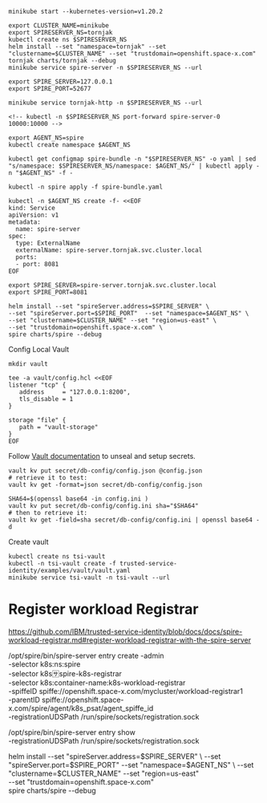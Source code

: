 ```
minikube start --kubernetes-version=v1.20.2

export CLUSTER_NAME=minikube
export SPIRESERVER_NS=tornjak
kubectl create ns $SPIRESERVER_NS
helm install --set "namespace=tornjak" --set "clustername=$CLUSTER_NAME" --set "trustdomain=openshift.space-x.com" tornjak charts/tornjak --debug
minikube service spire-server -n $SPIRESERVER_NS --url

export SPIRE_SERVER=127.0.0.1
export SPIRE_PORT=52677

minikube service tornjak-http -n $SPIRESERVER_NS --url

<!-- kubectl -n $SPIRESERVER_NS port-forward spire-server-0 10000:10000 -->

export AGENT_NS=spire
kubectl create namespace $AGENT_NS

kubectl get configmap spire-bundle -n "$SPIRESERVER_NS" -o yaml | sed "s/namespace: $SPIRESERVER_NS/namespace: $AGENT_NS/" | kubectl apply -n "$AGENT_NS" -f -

kubectl -n spire apply -f spire-bundle.yaml

kubectl -n $AGENT_NS create -f- <<EOF
kind: Service
apiVersion: v1
metadata:
  name: spire-server
spec:
  type: ExternalName
  externalName: spire-server.tornjak.svc.cluster.local
  ports:
  - port: 8081
EOF

export SPIRE_SERVER=spire-server.tornjak.svc.cluster.local
export SPIRE_PORT=8081

helm install --set "spireServer.address=$SPIRE_SERVER" \
--set "spireServer.port=$SPIRE_PORT"  --set "namespace=$AGENT_NS" \
--set "clustername=$CLUSTER_NAME" --set "region=us-east" \
--set "trustdomain=openshift.space-x.com" \
spire charts/spire --debug
```

Config Local Vault
```192.168.59.100
mkdir vault

tee -a vault/config.hcl <<EOF
listener "tcp" {
   address     = "127.0.0.1:8200",
   tls_disable = 1
}

storage "file" {
   path = "vault-storage"
}
EOF
```

Follow [Vault documentation](https://spiffe.io/docs/latest/keyless/vault/readme/#create-the-config-file-and-run-the-vault-server) to unseal and setup secrets.

```console
vault kv put secret/db-config/config.json @config.json
# retrieve it to test: 
vault kv get -format=json secret/db-config/config.json
```

```console
SHA64=$(openssl base64 -in config.ini )
vault kv put secret/db-config/config.ini sha="$SHA64"
# then to retrieve it:
vault kv get -field=sha secret/db-config/config.ini | openssl base64 -d
```

Create vault
```
kubectl create ns tsi-vault
kubectl -n tsi-vault create -f trusted-service-identity/examples/vault/vault.yaml
minikube service tsi-vault -n tsi-vault --url
```

# Register workload Registrar
https://github.com/IBM/trusted-service-identity/blob/docs/docs/spire-workload-registrar.md#register-workload-registrar-with-the-spire-server


/opt/spire/bin/spire-server entry create -admin \
-selector k8s:ns:spire \
-selector k8s:sa:spire-k8s-registrar \
-selector k8s:container-name:k8s-workload-registrar \
-spiffeID spiffe://openshift.space-x.com/mycluster/workload-registrar1 \
-parentID spiffe://openshift.space-x.com/spire/agent/k8s_psat/agent_spiffe_id \
-registrationUDSPath /run/spire/sockets/registration.sock


/opt/spire/bin/spire-server entry show \
-registrationUDSPath /run/spire/sockets/registration.sock

helm install --set "spireServer.address=$SPIRE_SERVER" \
--set "spireServer.port=$SPIRE_PORT"  --set "namespace=$AGENT_NS" \
--set "clustername=$CLUSTER_NAME" --set "region=us-east" \
--set "trustdomain=openshift.space-x.com" \
spire charts/spire --debug

